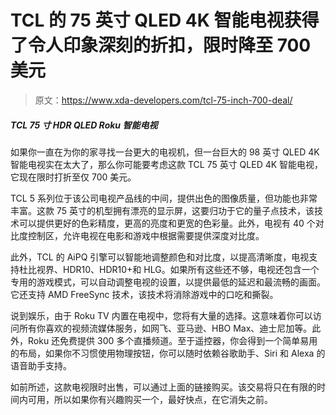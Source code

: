 # TCL 的 75 英寸 QLED 4K 智能电视获得了令人印象深刻的折扣，限时降至 700 美元

> 原文：<https://www.xda-developers.com/tcl-75-inch-700-deal/>

##### TCL 75 寸 HDR QLED Roku 智能电视

如果你一直在为你的家寻找一台更大的电视机，但一台巨大的 98 英寸 QLED 4K 智能电视实在太大了，那么你可能要考虑这款 TCL 75 英寸 QLED 4K 智能电视，它现在限时打折至仅 700 美元。

TCL 5 系列位于该公司电视产品线的中间，提供出色的图像质量，但功能也非常丰富。这款 75 英寸的机型拥有漂亮的显示屏，这要归功于它的量子点技术，该技术可以提供更好的色彩精度，更高的亮度和更宽的色彩量。此外，电视有 40 个对比度控制区，允许电视在电影和游戏中根据需要提供深度对比度。

此外，TCL 的 AiPQ 引擎可以智能地调整颜色和对比度，以提高清晰度，电视支持杜比视界、HDR10、HDR10+和 HLG。如果所有这些还不够，电视还包含一个专用的游戏模式，可以自动调整电视的设置，以提供最低的延迟和最流畅的画面。它还支持 AMD FreeSync 技术，该技术将消除游戏中的口吃和撕裂。

说到娱乐，由于 Roku TV 内置在电视中，您将有大量的选择。这意味着你可以访问所有你喜欢的视频流媒体服务，如网飞、亚马逊、HBO Max、迪士尼加等。此外，Roku 还免费提供 300 多个直播频道。至于遥控器，你会得到一个简单易用的布局，如果你不习惯使用物理按钮，你可以随时依赖谷歌助手、Siri 和 Alexa 的语音助手支持。

如前所述，这款电视限时出售，可以通过上面的链接购买。该交易将只在有限的时间内可用，所以如果你有兴趣购买一个，最好快点，在它消失之前。